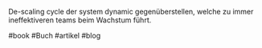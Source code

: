 De-scaling cycle der system dynamic gegenüberstellen, welche zu immer ineffektiveren teams beim Wachstum führt.


#book #Buch #artikel #blog